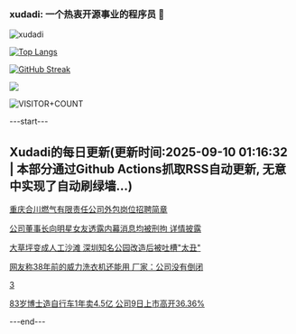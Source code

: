 ### xudadi: 一个热衷开源事业的程序员 👋

![xudadi](https://github-readme-stats-git-masterorgs-github-readme-stats-team.vercel.app/api?username=xudadi)

[![Top Langs](https://github-readme-stats.vercel.app/api/top-langs/?username=xudadi)](https://github.com/anuraghazra/github-readme-stats)

[![GitHub Streak](https://streak-stats.demolab.com?user=xudadi&locale=zh_Hans)](https://git.io/streak-stats)

![](https://raw.githubusercontent.com/xudadi/xudadi/main/assets/github-contribution-grid-snake.svg)

![VISITOR+COUNT](https://komarev.com/ghpvc/?username=xudadi&label=VISITOR+COUNT)


---start---

## Xudadi的每日更新(更新时间:2025-09-10 01:16:32 | 本部分通过Github Actions抓取RSS自动更新, 无意中实现了自动刷绿墙...)

[重庆合川燃气有限责任公司外包岗位招聘简章](https://www.gongkaoleida.com/article/2610079)

[公司董事长向明星女友透露内幕消息均被刑拘 详情披露](https://m.163.com/news/article/K91K3P7I051492T3.html)

[大草坪变成人工沙滩 深圳知名公园改造后被吐槽"太丑"](https://m.163.com/news/article/K9181LAQ05129QAF.html)

[网友称38年前的威力洗衣机还能用 厂家：公司没有倒闭](https://m.163.com/news/article/K90ULPNJ053469LG.html)

[3](https://m.163.com/touch/news/sub/domestic)

[83岁博士造自行车1年卖4.5亿 公司9日上市高开36.36%](https://m.163.com/news/article/K91DIR1L0512B07B.html)

---end---
